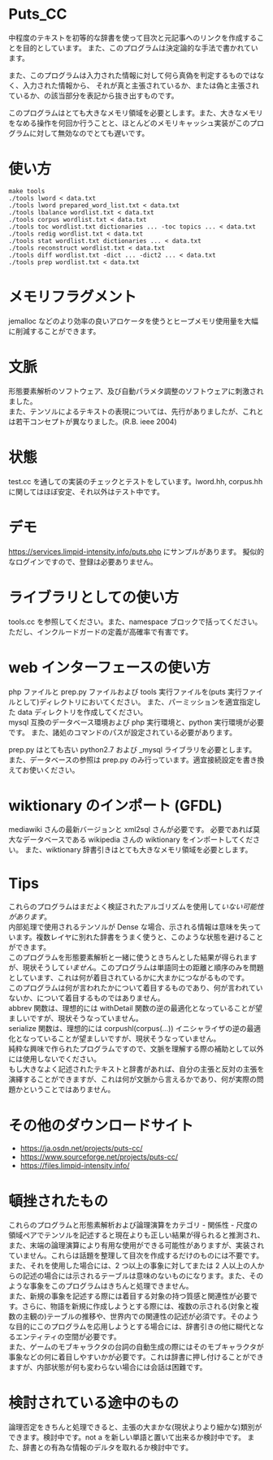 # Puts_CC
中程度のテキストを初等的な辞書を使って目次と元記事へのリンクを作成することを目的としています。
また、このプログラムは決定論的な手法で書かれています。

また、このプログラムは入力された情報に対して何ら真偽を判定するものではなく、入力された情報から、
それが真と主張されているか、または偽と主張されているか、の該当部分を表記から抜き出すものです。

このプログラムはとても大きなメモリ領域を必要とします。また、大きなメモリをなめる操作を何回か行うことと、ほとんどのメモリキャッシュ実装がこのプログラムに対して無効なのでとても遅いです。

# 使い方
    make tools
    ./tools lword < data.txt
    ./tools lword prepared_word_list.txt < data.txt
    ./tools lbalance wordlist.txt < data.txt
    ./tools corpus wordlist.txt < data.txt
    ./tools toc wordlist.txt dictionaries ... -toc topics ... < data.txt
    ./tools redig wordlist.txt < data.txt
    ./tools stat wordlist.txt dictionaries ... < data.txt
    ./tools reconstruct wordlist.txt < data.txt
    ./tools diff wordlist.txt -dict ... -dict2 ... < data.txt
    ./tools prep wordlist.txt < data.txt

# メモリフラグメント
jemalloc などのより効率の良いアロケータを使うとヒープメモリ使用量を大幅に削減することができます。

# 文脈
形態要素解析のソフトウェア、及び自動パラメタ調整のソフトウェアに刺激されました。  
また、テンソルによるテキストの表現については、先行がありましたが、これとは若干コンセプトが異なりました。(R.B. ieee 2004)

# 状態
test.cc を通しての実装のチェックとテストをしています。lword.hh, corpus.hh に関してはほぼ安定、それ以外はテスト中です。

# デモ
https://services.limpid-intensity.info/puts.php にサンプルがあります。
擬似的なログインですので、登録は必要ありません。

# ライブラリとしての使い方
tools.cc を参照してください。また、namespace ブロックで括ってください。ただし、インクルードガードの定義が高確率で有害です。

# web インターフェースの使い方
php ファイルと prep.py ファイルおよび tools 実行ファイルを(puts 実行ファイルとして)ディレクトリにおいてください。
また、パーミッションを適宜指定した data ディレクトリを作成してください。  
mysql 互換のデータベース環境および php 実行環境と、python 実行環境が必要です。
また、諸処のコマンドのパスが設定されている必要があります。

prep.py はとても古い python2.7 および \_mysql ライブラリを必要とします。
また、データベースの参照は prep.py のみ行っています。適宜接続設定を書き換えてお使いください。

# wiktionary のインポート (GFDL)
mediawiki さんの最新バージョンと xml2sql さんが必要です。
必要であれば莫大なデータベースである wikipedia さんの wiktionary をインポートしてください。
また、wiktionary 辞書引きはとても大きなメモリ領域を必要とします。

# Tips
これらのプログラムはまだよく検証されたアルゴリズムを使用して*いない可能性があります*。  
内部処理で使用されるテンソルが Dense な場合、示される情報は意味を失っています。複数レイヤに別れた辞書をうまく使うと、このような状態を避けることができます。  
このプログラムを形態要素解析と一緒に使うときちんとした結果が得られますが、現状そうして*いません*。このプログラムは単語同士の距離と順序のみを問題としています、これは何が着目されているかに大まかにつながるものです。  
このプログラムは何が言われたかについて着目するものであり、何が言われていないか、について着目するものではありません。  
abbrev 関数は、理想的には withDetail 関数の逆の最適化となっていることが望ましいですが、現状そうなっていません。  
serialize 関数は、理想的には corpushl(corpus(...)) イニシャライザの逆の最適化となっていることが望ましいですが、現状そうなっていません。  
純粋な興味で作られたプログラムですので、文脈を理解する際の補助として以外には使用しないでください。  
もし大きなよく記述されたテキストと辞書があれば、自分の主張と反対の主張を演繹することができますが、これは何が文脈から言えるかであり、何が実際の問題かということではありません。  

# その他のダウンロードサイト
* https://ja.osdn.net/projects/puts-cc/
* https://www.sourceforge.net/projects/puts-cc/
* https://files.limpid-intensity.info/

# 頓挫されたもの
これらのプログラムと形態素解析および論理演算をカテゴリ - 関係性 - 尺度の領域ペアでテンソルを記述すると現在よりも正しい結果が得られると推測され、また、末端の論理演算により有用な使用ができる可能性がありますが、実装されていません。これらは話題を整理して目次を作成するだけのものには不要です。また、それを使用した場合には、2 つ以上の事象に対してまたは 2 人以上の人からの記述の場合には示されるテーブルは意味のないものになります。また、そのような事象をこのプログラムはきちんと処理できません。  
また、新規の事象を記述する際には着目する対象の持つ質感と関連性が必要です。さらに、物語を新規に作成しようとする際には、複数の示される(対象と複数の主観の)テーブルの推移や、世界内での関連性の記述が必須です。そのような目的にこのプログラムを応用しようとする場合には、辞書引きの他に糊代となるエンティティの空間が必要です。  
また、ゲームのモブキャラクタの台詞の自動生成の際にはそのモブキャラクタが事象などの何に着目しやすいかが必要です。これは辞書に押し付けることができますが、内部状態が何も変わらない場合には会話は困難です。

# 検討されている途中のもの
論理否定をきちんと処理できると、主張の大まかな(現状よりより細かな)類別ができます。検討中です。not a を新しい単語と置いて出来るか検討中です。
また、辞書との有為な情報のデルタを取れるか検討中です。
